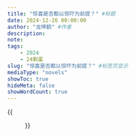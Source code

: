 ```yaml
---
title: "惊喜是否都以惊吓为前提？" #标题
date: 2024-12-26 00:00:00
author: "龙坤鹤" #作者
description: 
note: 
tags: 
    - 2024
    - 24剩蛋
slug: "惊喜是否都以惊吓为前提？" #标签页显示
mediaType: "novels"
showToc: true
hideMeta: false 
showWordCount: true
---
```


{{<figure src="01.jpeg#center" caption="正文" width="600">}}